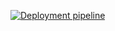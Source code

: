 [![Deployment pipeline](https://github.com/rpedrosadev/what-it-cost/actions/workflows/pipeline.yml/badge.svg)](https://github.com/rpedrosadev/what-it-cost/actions/workflows/pipeline.yml)